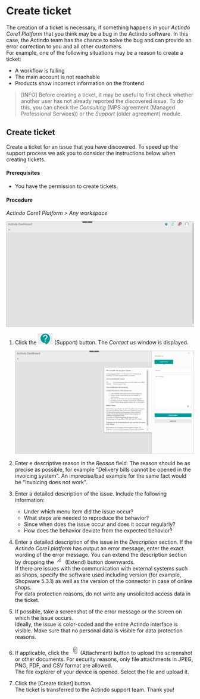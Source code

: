 # Create ticket

The creation of a ticket is necessary, if something happens in your *Actindo Core1 Platform* that you think may be a bug in the Actindo software. In this case, the Actindo team has the chance to solve the bug and can provide an error correction to you and all other customers.   
For example, one of the following situations may be a reason to create a ticket:   
- A workflow is failing
- The main account is not reachable
- Products show incorrect information on the frontend   

> [INFO] Before creating a ticket, it may be useful to first check whether another user has not already reported the discovered issue. To do this, you can check the *Consulting* (MPS agreement (Managed Professional Services)) or the *Support* (older agreement) module.



## Create ticket

Create a ticket for an issue that you have discovered. To speed up the support process we ask you to consider the instructions below when creating tickets.

#### Prerequisites

- You have the permission to create tickets.

#### Procedure

*Actindo Core1 Platform > Any workspace*

![Core1 Platform](../../Assets/Screenshots/Core1Platform/UsingCore1/Core1Ticket.png "[Core1 Platform]")   

1. Click the ![Support](../../Assets/Icons/CreateTicket.png "[Support]") (Support) button.
The *Contact us* window is displayed.

   ![Contact us](../../Assets/Screenshots/Core1Platform/UsingCore1/Core1TicketTemplate.png "[Contact us")   

2. Enter e descriptive reason in the *Reason* field. The reason should be as precise as possible, for example "Delivery bills cannot be opened in the invoicing system".  An imprecise/bad example for the same fact would be "Invoicing does not work". 

3. Enter a detailed description of the issue. Include the following information:
     - Under which menu item did the issue occur?
     - What steps are needed to reproduce the behavior?
     - Since when does the issue occur and does it occur regularly?
    - How does the behavior deviate from the expected behavior?    

4. Enter a detailed description of the issue in the *Description* section. If the *Actindo Core1 platform* has output an error message, enter the exact wording of the error message. You can extend the description section by dropping the ![Extend](../../Assets/Icons/Extend.png "[Extend") (Extend) button downwards.   
   If there are issues with the communication with external systems such as shops, specify the software used including version (for example, Shopware 5.3.1) as well as the version of the connector in case of online shops.  
   For data protection reasons, do not write any unsolicited access data in the ticket.

5. If possible, take a screenshot of the error message or the screen on which the issue occurs.    
   Ideally, the issue is color-coded and the entire Actindo interface is visible. Make sure that no personal data is visible for data protection reasons.

5. If applicable, click the ![Attachment](../../Assets/Icons/Attachment.png "[Attachment") (Attachment) button to upload the screenshot or other documents. For security reasons, only file attachments in JPEG, PNG, PDF, and CSV format are allowed.   
   The file explorer of your device is opened. Select the file and upload it.

6. Click the [Create ticket] button.   
   The ticket is transferred to the Actindo support team. Thank you!
